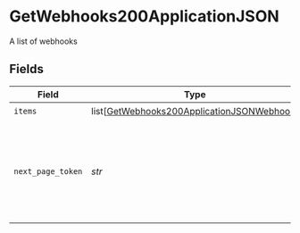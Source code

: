 # GetWebhooks200ApplicationJSON

A list of webhooks


## Fields

| Field                                                                                                         | Type                                                                                                          | Required                                                                                                      | Description                                                                                                   |
| ------------------------------------------------------------------------------------------------------------- | ------------------------------------------------------------------------------------------------------------- | ------------------------------------------------------------------------------------------------------------- | ------------------------------------------------------------------------------------------------------------- |
| `items`                                                                                                       | list[[GetWebhooks200ApplicationJSONWebhook](../../models/operations/getwebhooks200applicationjsonwebhook.md)] | :heavy_check_mark:                                                                                            | N/A                                                                                                           |
| `next_page_token`                                                                                             | *str*                                                                                                         | :heavy_check_mark:                                                                                            | A token to pass as a `page-token` query parameter to return the next page of results.                         |